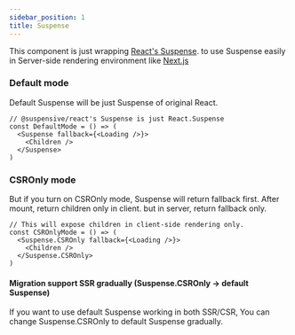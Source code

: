```yaml
---
sidebar_position: 1
title: Suspense
---
```


This component is just wrapping [React's Suspense](https://reactjs.org/docs/react-api.html#reactsuspense). to use Suspense easily in Server-side rendering environment like [Next.js](https://nextjs.org)

### Default mode

Default Suspense will be just Suspense of original React.

```tsx
// @suspensive/react's Suspense is just React.Suspense
const DefaultMode = () => (
  <Suspense fallback={<Loading />}>
    <Children />
  </Suspense>
)
```

### CSROnly mode

But if you turn on CSROnly mode, Suspense will return fallback first. After mount, return children only in client. but in server, return fallback only.

```tsx
// This will expose children in client-side rendering only.
const CSROnlyMode = () => (
  <Suspense.CSROnly fallback={<Loading />}>
    <Children />
  </Suspense.CSROnly>
)
```

#### Migration support SSR gradually (Suspense.CSROnly -> default Suspense)

If you want to use default Suspense working in both SSR/CSR, You can change Suspense.CSROnly to default Suspense gradually.
